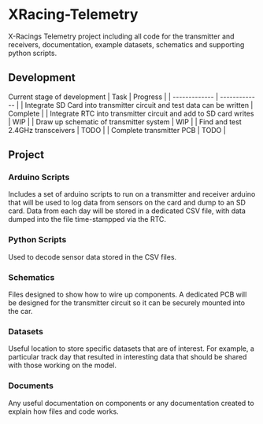 # XRacing-Telemetry
X-Racings Telemetry project including all code for the transmitter and receivers, documentation, example datasets, schematics and supporting python scripts. 
## Development
Current stage of development
| Task  | Progress |
| ------------- | ------------- |
| Integrate SD Card into transmitter circuit and test data can be written  | Complete  |
| Integrate RTC into transmitter circuit and add to SD card writes  | WIP  |
| Draw up schematic of transmitter system  | WIP  |
| Find and test 2.4GHz transceivers  | TODO  |
| Complete transmitter PCB  | TODO  |
## Project
### Arduino Scripts
Includes a set of arduino scripts to run on a transmitter and receiver arduino that will be used to log data from sensors on the card and dump to an SD card. Data from each day will be stored in a dedicated CSV file, with data dumped into the file time-stampped via the RTC. 
### Python Scripts
Used to decode sensor data stored in the CSV files.
### Schematics
Files designed to show how to wire up components. A dedicated PCB will be designed for the transmitter circuit so it can be securely mounted into the car.
### Datasets
Useful location to store specific datasets that are of interest. For example, a particular track day that resulted in interesting data that should be shared with those working on the model.
### Documents
Any useful documentation on components or any documentation created to explain how files and code works.
